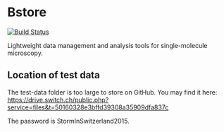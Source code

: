 # Bstore
[![Build Status](https://travis-ci.com/kmdouglass/bstore.svg?token=wpszvKaNd7qmZqYsAqpT&branch=master)](https://travis-ci.com/kmdouglass/bstore)

Lightweight data management and analysis tools for single-molecule microscopy.

## Location of test data

The test-data folder is too large to store on GitHub. You may find it
here: https://drive.switch.ch/public.php?service=files&t=50160328e3bffd39308a35909dfa837c

The password is StormInSwitzerland2015.
